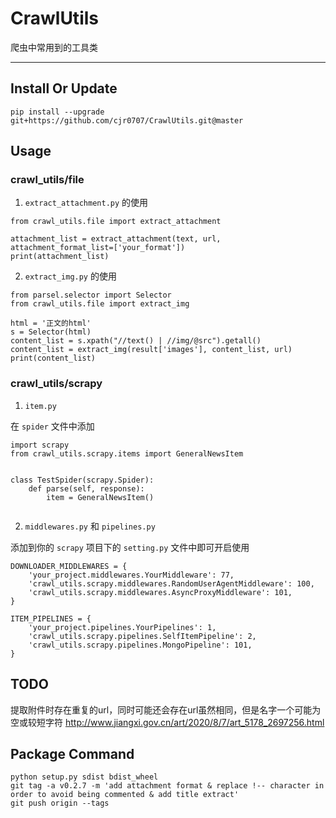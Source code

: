 # CrawlUtils

爬虫中常用到的工具类

---

## Install Or Update

`pip install --upgrade git+https://github.com/cjr0707/CrawlUtils.git@master`

## Usage

### crawl_utils/file

1. `extract_attachment.py` 的使用

```
from crawl_utils.file import extract_attachment

attachment_list = extract_attachment(text, url, attachment_format_list=['your_format'])
print(attachment_list)

```

2. `extract_img.py` 的使用

```
from parsel.selector import Selector
from crawl_utils.file import extract_img

html = '正文的html'
s = Selector(html)
content_list = s.xpath("//text() | //img/@src").getall()
content_list = extract_img(result['images'], content_list, url)
print(content_list)
```

### crawl_utils/scrapy

1. `item.py`

在 `spider` 文件中添加

```
import scrapy
from crawl_utils.scrapy.items import GeneralNewsItem


class TestSpider(scrapy.Spider):
    def parse(self, response):
        item = GeneralNewsItem()
        
```   

2. `middlewares.py` 和 `pipelines.py`

添加到你的 `scrapy` 项目下的 `setting.py` 文件中即可开启使用

```
DOWNLOADER_MIDDLEWARES = {
    'your_project.middlewares.YourMiddleware': 77,
    'crawl_utils.scrapy.middlewares.RandomUserAgentMiddleware': 100,
    'crawl_utils.scrapy.middlewares.AsyncProxyMiddleware': 101,
}

ITEM_PIPELINES = {
    'your_project.pipelines.YourPipelines': 1,
    'crawl_utils.scrapy.pipelines.SelfItemPipeline': 2,
    'crawl_utils.scrapy.pipelines.MongoPipeline': 101,
}
```

## TODO

提取附件时存在重复的url，同时可能还会存在url虽然相同，但是名字一个可能为空或较短字符
http://www.jiangxi.gov.cn/art/2020/8/7/art_5178_2697256.html

## Package Command

```
python setup.py sdist bdist_wheel
git tag -a v0.2.7 -m 'add attachment format & replace !-- character in order to avoid being commented & add title extract'
git push origin --tags
```